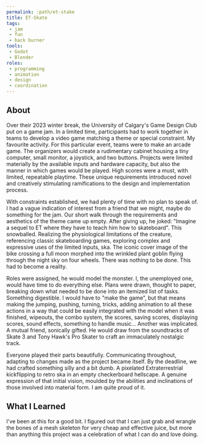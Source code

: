 ```yaml
---
permalink: :path/et-stake
title: ET-Skate
tags:
 - jam
 - fun
 - back burner
tools:
 - Godot
 - Blender
roles:
 - programming
 - animation
 - design
 - coordination
---
```


## About
Over their 2023 winter break, the University of Calgary's Game Design Club put on a game jam. In a limited time, participants had to work together in teams to develop a video game matching a theme or special constraint. My favourite activity. For this particular event, teams were to make an arcade game. The organizers would create a rudimentary cabinet housing a tiny computer, small monitor, a joystick, and two buttons. Projects were limited materially by the available inputs and hardware capacity, but also the manner in which games would be played. High scores were a must, with limited, repeatable playtime. These unique requirements introduced novel and creatively stimulating ramifications to the design and implementation process.

With constraints established, we had plenty of time with no plan to speak of. I had a vague indication of interest from a friend that we might, maybe do something for the jam. Our short walk through the requirements and aesthetics of the theme came up empty. After giving up, he joked: "Imagine a sequel to ET where they have to teach him how to skateboard". This snowballed. Realizing the physiological limitations of the creature, referencing classic skateboarding games, exploring complex and expressive uses of the limited inputs, ska. The iconic cover image of the bike crossing a full moon morphed into the wrinkled plant goblin flying through the night sky on four wheels. There was nothing to be done. This had to become a reality.

Roles were assigned, he would model the monster. I, the unemployed one, would have time to do everything else. Plans were drawn, thought to paper, breaking down what needed to be done into an itemized list of tasks. Something digestible. I would have to "make the game", but that means making the jumping, pushing, turning, tricks, adding animation to all these actions in a way that could be easily integrated with the model when it was finished, wipeouts, the combo system, the scores, saving scores, displaying scores, sound effects, something to handle music... Another was implicated. A mutual friend, sonically gifted. He would draw from the soundtracks of Skate 3 and Tony Hawk's Pro Skater to craft an immaculately nostalgic track.

Everyone played their parts beautifully. Communicating throughout, adapting to changes made as the project became itself. By the deadline, we had crafted something silly and a bit dumb. A pixelated Extraterrestrial kickflipping to retro ska in an empty checkerboard hellscape. A genuine expression of that initial vision, moulded by the abilities and inclinations of those involved into material form. I am quite proud of it.

## What I Learned
I've been at this for a good bit. I figured out that I can just grab and wrangle the bones of a mesh skeleton for very cheap and effective juice, but more than anything this project was a celebration of what I can do and love doing.